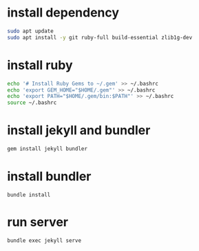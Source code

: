 # install dependency

```bash
sudo apt update
sudo apt install -y git ruby-full build-essential zlib1g-dev
```

# install ruby

```bash
echo '# Install Ruby Gems to ~/.gem' >> ~/.bashrc
echo 'export GEM_HOME="$HOME/.gem"' >> ~/.bashrc
echo 'export PATH="$HOME/.gem/bin:$PATH"' >> ~/.bashrc
source ~/.bashrc
```

# install jekyll and bundler

```bash
gem install jekyll bundler
```

# install bundler

```
bundle install
```

# run server

```bash
bundle exec jekyll serve
```
